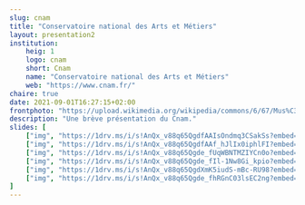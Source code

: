 ```yaml
---
slug: cnam
title: "Conservatoire national des Arts et Métiers"
layout: presentation2
institution:
    heig: 1
    logo: cnam
    short: Cnam
    name: "Conservatoire national des Arts et Métiers"
    web: "https://www.cnam.fr/"
chaire: true
date: 2021-09-01T16:27:15+02:00
frontphoto: "https://upload.wikimedia.org/wikipedia/commons/6/67/Mus%C3%A9e_du_Conservatoire_national_des_Arts_et_M%C3%A9tiers_-_panoramio.jpg"
description: "Une brève présentation du Cnam."
slides: [
    ["img", "https://1drv.ms/i/s!AnQx_v88q65QgdfAAIsOndmq3CSakSs?embed=1", "Garde"],
    ["img", "https://1drv.ms/i/s!AnQx_v88q65QgdfAAf_hJlIx0iphlFI?embed=1", "Cnam-birdview"],
    ["img", "https://1drv.ms/i/s!AnQx_v88q65Qgde_fUqWBNTMZIYCn0o?embed=1", "Cnam"],
    ["img", "https://1drv.ms/i/s!AnQx_v88q65Qgde_fIl-1Nw8Gi_kpio?embed=1", "EPN"],
    ["img", "https://1drv.ms/i/s!AnQx_v88q65QgdXmK5iudS-mBc-RU98?embed=1", "Cnam-design"],
    ["img", "https://1drv.ms/i/s!AnQx_v88q65Qgde_fhRGnC03lsEC2ng?embed=1", "Cnam-photos"]
]
---
```

&nbsp;